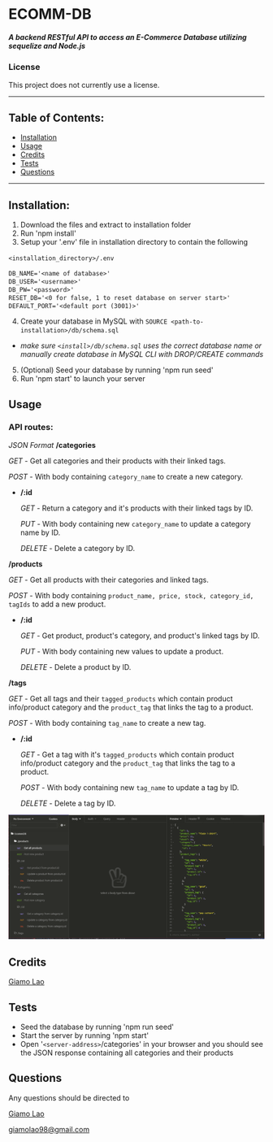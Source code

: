 # ECOMM-DB
##### A backend RESTful API to access an E-Commerce Database utilizing sequelize and Node.js
### License
This project does not currently use a license.

---------------
## Table of Contents:
* [Installation](#installation)
* [Usage](#usage)
* [Credits](#credits)
* [Tests](#tests)
* [Questions](#questions)
---------------
## Installation:
1. Download the files and extract to installation folder
2. Run 'npm install'
3. Setup your '.env' file in installation directory to contain the following

`<installation_directory>/.env`
```
DB_NAME='<name of database>'
DB_USER='<username>'
DB_PW='<password>'
RESET_DB='<0 for false, 1 to reset database on server start>'
DEFAULT_PORT='<default port (3001)>'
```
4. Create your database in MySQL with `SOURCE <path-to-installation>/db/schema.sql`
- *make sure `<install>/db/schema.sql` uses the correct database name or manually create database in MySQL CLI with DROP/CREATE commands*
5. (Optional) Seed your database by running 'npm run seed'
6. Run 'npm start' to launch your server
## Usage
### API routes:
*JSON Format*
**/categories**

*GET* - Get all categories and their products with their linked tags.

*POST* - With body containing `category_name` to create a new category.

- **/:id**

  *GET* - Return a category and it's products with their linked tags by ID.

  *PUT* - With body containing new `category_name` to update a category name by ID.

  *DELETE* - Delete a category by ID.

**/products**

*GET* - Get all products with their categories and linked tags.

*POST* - With body containing `product_name, price, stock, category_id, tagIds` to add a new product.

- **/:id**

  *GET* - Get product, product's category, and product's linked tags by ID.

  *PUT* - With body containing new values to update a product.

  *DELETE* - Delete a product by ID.

**/tags**

*GET* - Get all tags and their `tagged_products` which contain product info/product category and the `product_tag` that links the tag to a product.

*POST* - With body containing `tag_name` to create a new tag.

- **/:id**

  *GET* - Get a tag with it's `tagged_products` which contain product info/product category and the `product_tag` that links the tag to a product.

  *POST* - With body containing new `tag_name` to update a tag by ID.

  *DELETE* - Delete a tag by ID.

![Insomnia Core set up to make requests to the API](README.PNG)

## Credits
[Giamo Lao](https://technicalparadox.github.io)
## Tests
* Seed the database by running 'npm run seed'
* Start the server by running 'npm start'
* Open '`<server-address>`/categories' in your browser and you should see the JSON response containing all categories and their products
## Questions
Any questions should be directed to

[Giamo Lao](https://technicalparadox.github.io)

[giamolao98@gmail.com](mailto:https://technicalparadox.github.io)
